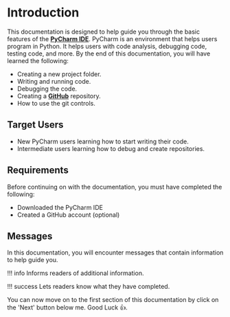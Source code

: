 <!-- # Welcome to MkDocs

For full documentation visit [mkdocs.org](https://www.mkdocs.org).

## Commands

* `mkdocs new [dir-name]` - Create a new project.
* `mkdocs serve` - Start the live-reloading docs server.
* `mkdocs build` - Build the documentation site.
* `mkdocs -h` - Print help message and exit.

## Project layout

    mkdocs.yml    # The configuration file.
    docs/
        index.md  # The documentation homepage.
        ...       # Other markdown pages, images and other files. -->

# Introduction

This documentation is designed to help guide you through the basic features of the [**PyCharm IDE**](https://www.jetbrains.com/pycharm/). PyCharm is an environment that helps users program in Python. It helps users with code analysis, debugging code, testing code, and more. By the end of this documentation, you will have learned the following:

- Creating a new project folder.
- Writing and running code.
- Debugging the code.
- Creating a [**GitHub**](https://GitHub.com/) repository.
- How to use the git controls.

## Target Users

- New PyCharm users learning how to start writing their code.
- Intermediate users learning how to debug and create repositories.

## Requirements

Before continuing on with the documentation, you must have completed the following:

- Downloaded the PyCharm IDE
- Created a GitHub account (optional)

## Messages

In this documentation, you will encounter messages that contain information to help guide you.

!!! info
    Informs readers of additional information.

!!! success
    Lets readers know what they have completed.

You can now move on to the first section of this documentation by click on the 'Next' button below me. Good Luck :thumbsup:.  
